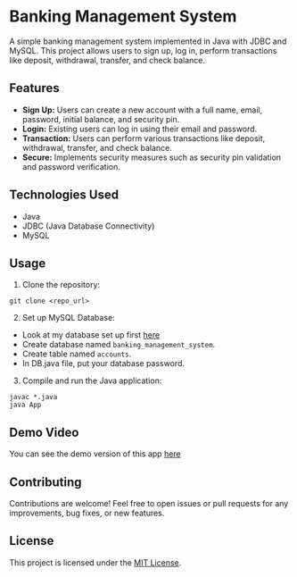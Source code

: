 # Banking Management System

A simple banking management system implemented in Java with JDBC and MySQL. This project allows users to sign up, log in, perform transactions like deposit, withdrawal, transfer, and check balance.

## Features

- **Sign Up:** Users can create a new account with a full name, email, password, initial balance, and security pin.
- **Login:** Existing users can log in using their email and password.
- **Transaction:** Users can perform various transactions like deposit, withdrawal, transfer, and check balance.
- **Secure:** Implements security measures such as security pin validation and password verification.

## Technologies Used
- Java
- JDBC (Java Database Connectivity)
- MySQL

## Usage

1. Clone the repository:
```
git clone <repo_url>
```

2. Set up MySQL Database:
 - Look at my database set up first [here](Database_layout.png)
 - Create database named `banking_management_system`.
 - Create table named `accounts`.
 - In DB.java file, put your database password.

3. Compile and run the Java application:
```
javac *.java
java App
```

## Demo Video
You can see the demo version of this app [here](asd)

## Contributing
Contributions are welcome! Feel free to open issues or pull requests for any improvements, bug fixes, or new features.

## License
This project is licensed under the [MIT License](LICENSE).
